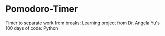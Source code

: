 # Pomodoro-Timer
Timer to separate work from breaks: Learning project from Dr. Angela Yu's 100 days of code: Python
